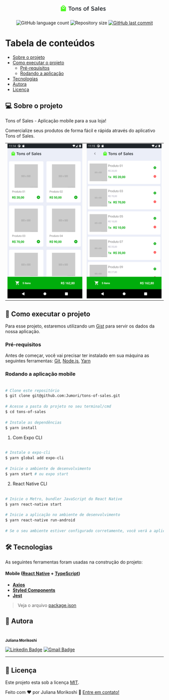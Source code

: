 
<h1 align="center">
  <img alt="Tons of Sales" src=".github/logo.png" width="160px">
</h1>

<p align="center">
  <img alt="GitHub language count" src="https://img.shields.io/github/languages/count/Jumori/tons-of-sales?color=%2304D361">

  <img alt="Repository size" src="https://img.shields.io/github/repo-size/Jumori/tons-of-sales">

  <a href="https://github.com/Jumori/tons-of-sales/commits/master">
    <img alt="GitHub last commit" src="https://img.shields.io/github/last-commit/Jumori/tons-of-sales">
  </a>

</p>

Tabela de conteúdos
=================
<!--ts-->
   * [Sobre o projeto](#-sobre-o-projeto)
   * [Como executar o projeto](#-como-executar-o-projeto)
     * [Pré-requisitos](#pré-requisitos)
     * [Rodando a aplicação](#rodando-a-aplicação-mobile)
   * [Tecnologias](#-tecnologias)
   * [Autora](#-autora)
   * [Licença](#user-content--licença)
<!--te-->

## 💻 Sobre o projeto

Tons of Sales - Aplicação mobile para a sua loja!

Comercialize seus produtos de forma fácil e rápida através do aplicativo Tons of Sales.

<table>
  <tr>
    <td>
      <img alt="Tons of Sales" src=".github/dashboard.png" width="300px">
    </td>
    <td>
      <img alt="Tons of Sales" src=".github/cart.png" width="300px">
    </td>
  </tr>
</table>

## 🚀 Como executar o projeto

Para esse projeto, estaremos utilizando um [Gist](https://gist.github.com/Jumori/c3451ba65a5027470122a81354718193) para servir os dados da nossa aplicação.

### Pré-requisitos

Antes de começar, você vai precisar ter instalado em sua máquina as seguintes ferramentas:
[Git](https://git-scm.com), [Node.js](https://nodejs.org/en/), [Yarn](https://yarnpkg.com/)


### Rodando a aplicação mobile

```bash

# Clone este repositório
$ git clone git@github.com:Jumori/tons-of-sales.git

# Acesse a pasta do projeto no seu terminal/cmd
$ cd tons-of-sales

# Instale as dependências
$ yarn install

```

1. Com Expo CLI
```bash

# Instale o expo-cli
$ yarn global add expo-cli

# Inicie o ambiente de desenvolvimento
$ yarn start # ou expo start

```

2. React Native CLI
```bash

# Inicie o Metro, bundler JavaScript do React Native
$ yarn react-native start

# Inicie a aplicação no ambiente de desenvolvimento
$ yarn react-native run-android

# Se o seu ambiente estiver configurado corretamente, você verá a aplicação rodando no seu emulador Android

```

## 🛠 Tecnologias

As seguintes ferramentas foram usadas na construção do projeto:

#### **Mobile**  ([React Native](https://reactnative.dev/)  +  [TypeScript](https://www.typescriptlang.org/))

-   **[Axios](https://github.com/axios/axios)**
-   **[Styled Components](https://styled-components.com/)**
-   **[Jest](https://jestjs.io/)**

> Veja o arquivo  [package.json](https://github.com/Jumori/tons-of-sales/blob/master/package.json)


## 🦸 Autora

<a href="https://github.com/Jumori">
 <img style="border-radius: 50%;" src="https://avatars1.githubusercontent.com/u/44618499?s=460&u=691cddb486d4b665417d25d8a575e508d6ef9563&v=4" width="100px;" alt=""/>
 <br />
 <sub><b>Juliana Morikoshi</b></sub></a>
 <br />

[![Linkedin Badge](https://img.shields.io/badge/-Juliana-blue?style=flat-square&logo=Linkedin&logoColor=white&link=https://www.linkedin.com/in/julianamorikoshi/)](https://www.linkedin.com/in/julianamorikoshi/)
[![Gmail Badge](https://img.shields.io/badge/-julianamorikoshi@gmail.com-c14438?style=flat-square&logo=Gmail&logoColor=white&link=mailto:julianamorikoshi@gmail.com)](mailto:julianamorikoshi@gmail.com)

---

## 📝 Licença

Este projeto esta sob a licença [MIT](./LICENSE).

Feito com ❤️ por Juliana Morikoshi 👋 [Entre em contato!](https://www.linkedin.com/in/julianamorikoshi/)
